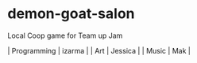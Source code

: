 # demon-goat-salon
Local Coop game for Team up Jam 

| Programming | izarma |
| Art | Jessica |
| Music | Mak |
